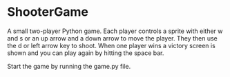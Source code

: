 # ShooterGame
A small two-player Python game. Each player controls a sprite with either w and s or an up arrow and a down arrow to move the player. They then use the d or left arrow key to shoot. When one player wins a victory screen is shown and you can play again by hitting the space bar.

Start the game by running the game.py file.

